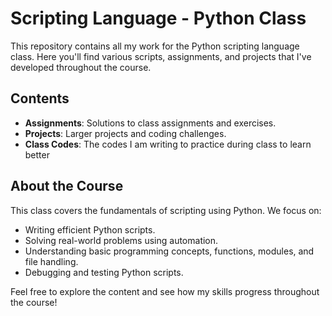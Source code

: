 # Scripting Language - Python Class

This repository contains all my work for the Python scripting language class. Here you'll find various scripts, assignments, and projects that I've developed throughout the course.

## Contents
- **Assignments**: Solutions to class assignments and exercises.
- **Projects**: Larger projects and coding challenges.
- **Class Codes**: The codes I am writing to practice during class to learn better

## About the Course
This class covers the fundamentals of scripting using Python. We focus on:
- Writing efficient Python scripts.
- Solving real-world problems using automation.
- Understanding basic programming concepts, functions, modules, and file handling.
- Debugging and testing Python scripts.

Feel free to explore the content and see how my skills progress throughout the course!
